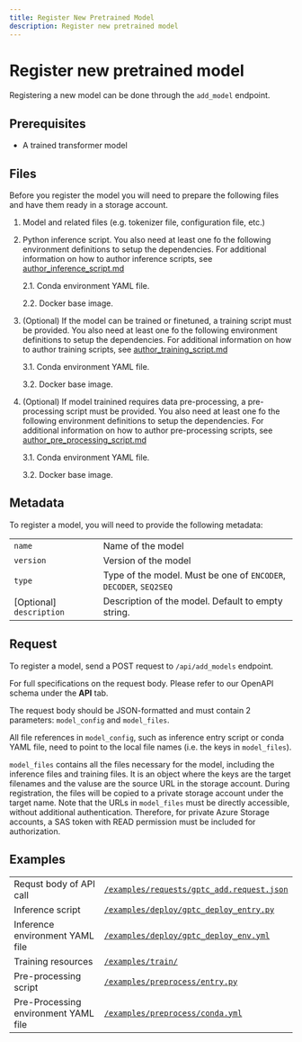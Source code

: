 ```yaml
---
title: Register New Pretrained Model
description: Register new pretrained model
---
```


# Register new pretrained model

Registering a new model can be done through the `add_model` endpoint.

## Prerequisites

- A trained transformer model

## Files

Before you register the model you will need to prepare the following files and have them ready in a storage account.

1. Model and related files (e.g. tokenizer file, configuration file, etc.)

2. Python inference script. You also need at least one fo the following environment definitions to setup the dependencies. For additional information on how to author inference scripts, see [author_inference_script.md](./author_inference_script.md)

   2.1. Conda environment YAML file.

   2.2. Docker base image.

3. (Optional) If the model can be trained or finetuned, a training script must be provided. You also need at least one fo the following environment definitions to setup the dependencies. For additional information on how to author training scripts, see [author_training_script.md](./author_training_script.md)

   3.1. Conda environment YAML file.

   3.2. Docker base image.

4. (Optional) If model trainined requires data pre-processing, a pre-processing script must be provided. You also need at least one fo the following environment definitions to setup the dependencies. For additional information on how to author pre-processing scripts, see [author_pre_processing_script.md](./author_pre_processing_script.md)

   3.1. Conda environment YAML file.

   3.2. Docker base image.

## Metadata

To register a model, you will need to provide the following metadata:

|                          |                                                                   |
| ------------------------ | ----------------------------------------------------------------- |
| `name`                   | Name of the model                                                 |
| `version`                | Version of the model                                              |
| `type`                   | Type of the model. Must be one of `ENCODER`, `DECODER`, `SEQ2SEQ` |
| [Optional] `description` | Description of the model. Default to empty string.                |

## Request

To register a model, send a POST request to `/api/add_models` endpoint.

For full specifications on the request body. Please refer to our OpenAPI schema under the **API** tab.

The request body should be JSON-formatted and must contain 2 parameters: `model_config` and `model_files`.

All file references in `model_config`, such as inference entry script or conda YAML file, need to point to the local file names (i.e. the keys in `model_files`).

`model_files` contains all the files necessary for the model, including the inference files and training files. It is an object where the keys are the target filenames and the valuse are the source URL in the storage account.
During registration, the files will be copied to a private storage account under the target name.
Note that the URLs in `model_files` must be directly accessible, without additional authentication. Therefore, for private Azure Storage accounts, a SAS token with READ permission must be included for authorization.

## Examples

|                                      |                                                                                       |
| ------------------------------------ | ------------------------------------------------------------------------------------- |
| Requst body of API call              | [`/examples/requests/gptc_add.request.json`](../../examples/gptc_add.requset.json)    |
| Inference script                     | [`/examples/deploy/gptc_deploy_entry.py`](../../examples/deploy/gptc_deploy_entry.py) |
| Inference environment YAML file      | [`/examples/deploy/gptc_deploy_env.yml`](../../examples/deploy/gptc_deploy_env.yml)   |
| Training resources                   | [`/examples/train/`](../../examples/train/)                                           |
| Pre-processing script                | [`/examples/preprocess/entry.py`](../../examples/preprocess/entry.py)                 |
| Pre-Processing environment YAML file | [`/examples/preprocess/conda.yml`](../../examples/preprocess/conda.yml)               |
